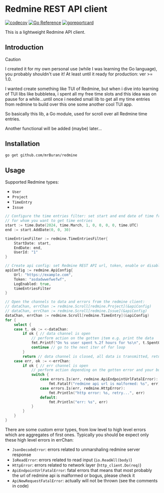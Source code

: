 # Redmine REST API client

[![codecov](https://codecov.io/github/mrBuran/redmine/graph/badge.svg?token=NNJYP8B5V8)](https://codecov.io/github/mrBuran/redmine)
[![Go Reference](https://pkg.go.dev/badge/github.com/mrBuran/redmine.svg)](https://pkg.go.dev/github.com/mrBuran/redmine)
[![goreportcard](https://goreportcard.com/badge/github.com/mrBuran/redmine)](https://goreportcard.com/report/github.com/mrBuran/redmine)

This is a lightweight Redmine API client.

## Introduction

> [!CAUTION]
> I created it for my own personal use (while I was learning the Go language),
> you probably shouldn't use it! At least until it ready for production: ver >= 1.0.

I wanted create something like TUI of Redmine, but when i dive into learning of TUI libs like bubbletea, i spent all my free time slots and this idea was on pause for a while...until once i needed
small lib to get all my time entries from redmine to build over this one some another cool TUI app.

So basically this lib, a Go module, used for scroll over all Redmine time entries.

Another functional will be added (maybe) later...

## Installation

```sh
go get github.com/mrBuran/redmine
```

## Usage

Supported Redmine types:

- `User`
- `Project`
- `TimeEntry`
- `Issue`

```go
// Configure the time entries filter: set start and end date of time frame and user id
// for whom you want to get time entries
start := time.Date(2024, time.March, 1, 0, 0, 0, 0, time.UTC)
end := start.AddDate(0, 0, 30)

timeEntriesFilter := redmine.TimeEntriesFilter{
    StartDate: start,
    EndDate: end,
    UserId: "1"
}

// Create api config: set Redmine REST API url, token, enable or disable logging
apiConfig := redmine.ApiConfig{
    Url: "https://example.com",
    Token: "asdadwwefwefwf",
    LogEnabled: true,
    timeEntriesFilter
}

// Open the channels to data and errors from the redmine client:
// dataChan, errChan := redmine.Scroll[redmine.Project](&apiConfig)
// dataChan, errChan := redmine.Scroll[redmine.Issue](&apiConfig)
dataChan, errChan := redmine.Scroll[redmine.TimeEntry](&apiConfig)
for {
    select {
    case t, ok := <-dataChan:
        if ok { // data channel is open
            // perform action on the gotten item e.g. print the data
            fmt.Printf("On %s user spent %.2f hours for %s\n", t.SpentOn, t.Hours, t.Comment)
            continue // go to the next iter of for loop
        }
        return // data channel is closed, all data is transmitted, return to the main loop
    case err, ok := <-errChan:
        if ok { // err channel is open
            // perform action depending on the gotten error and your business logic
            switch {
                case errors.Is(err, redmine.ApiEndpointUrlFatalError):
                    fmt.Fatalf("redmine api url is malformed: %s", err)
                case errors.Is(err, redmine.HttpError):
                    fmt.Println("http error: %s, retry...", err)
                default:
                    fmt.Println("err: %s", err)
            }
        }
    }
}
```

There are some custom error types, from low level to high level errors which are aggregates of first ones. Typically you should be expect only these high level errors in errChan:

- `JsonDecodeError`: errors related to unmarshaling redmine server response
- `IoReadError`: errors related to read input (`io.ReadAll(body)`)
- `HttpError`: errors related to network layer (`http_client.Do(req)`)
- `ApiEndpointUrlFatalError`: fatal errors that means that most probably
  the url of redmine api is malformed or bogus, please check it
- `ApiNewRequestFatalError`: actually will not be thrown (see the comments in code)
